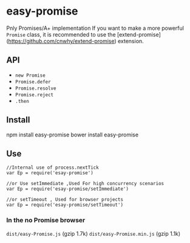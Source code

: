 # easy-promise
Pnly Promises/A+ implementation
If you want to make a more powerful `Promise` class, it is recommended to use the [extend-promise] (https://github.com/cnwhy/extend-promise) extension.

## API
 - `new Promise`
 - `Promise.defer`
 - `Promise.resolve`
 - `Promise.reject`
 - `.then`

## Install
npm install easy-promise
bower install easy-promise

## Use
```
//Internal use of process.nextTick
var Ep = require('esay-promise')

//or Use setImmediate ,Used For high concurrency scenarios
var Ep = require('esay-promise/setImmediate')

//or setTimeout , Used for browser projects
var Ep = require('esay-promise/setTimeout')
```

### In the no Promise browser
`dist/easy-Promise.js` (gzip 1.7k)
`dist/easy-Promise.min.js` (gzip 1.1k)

